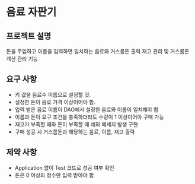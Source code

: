 
# 음료 자판기

## 프로젝트 설명
돈을 주입하고 이름을 입력하면 일치하는 음료와 거스름돈 출력
재고 관리 및 거스름돈 계산 관리 기능

## 요구 사항
- 키 값을 음료수 이름으로 설정할 것.
- 설정한 돈이 음료 가격 이상이어야 함.
- 입력 받은 음료 이름이 DAO에서 설정한 음료와 이름이 일치해야 함
- 이름과 돈이 요구 조건을 충족하더라도 수량이 1 이상이어야 구매 가능
- 재고가 부족할 때와 돈이 부족할 때 예외 메세지 발생 구현
- 구매 성공 시 거스름돈과 해당하는 음료, 이름, 재고 출력

## 제약 사항
- Application 없이 Test 코드로 성공 여부 확인
- 돈은 0 이상의 정수만 입력 받아야 함